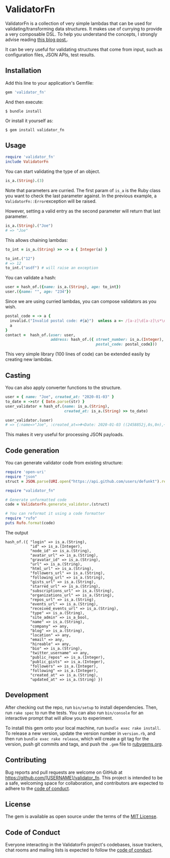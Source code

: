 # ValidatorFn

ValidatorFn is a collection of very simple lambdas that can be used for validating/transforming
data structures. It makes use of currying to provide a very composable
DSL. To help you understand the concepts, I strongly advise reading [this blog post.](http://blog.martinosis.com/blog/simple-functional-strong-params-in-ruby/).

It can be very useful for validating structures that come from input, such as configuration files, JSON APIs, test results.

## Installation

Add this line to your application's Gemfile:

```ruby
gem 'validator_fn'
```

And then execute:

    $ bundle install

Or install it yourself as:

    $ gem install validator_fn

## Usage

```ruby
require 'validator_fn'
include ValidatorFn
```

You can start validating the type of an object.

```ruby
is_a.(String).(3)
```

Note that parameters are curried. The first param of `is_a` is the Ruby class you want to check the last parameter against.
In the previous example, a `ValidatorFn::Error`exception will be raised.

However, setting a valid entry as the second parameter will return that last parameter.

```ruby
is_a.(String).("Joe")
# => "Joe"
```

This allows chaining lambdas:

```ruby
to_int = is_a.(String) >> -> a { Integer(a) }

to_int.("12")
# => 12
to_int.("asdf") # will raise an exception
```

You can validate a hash:

```ruby
user = hash_of.({name: is_a.(String), age: to_int})
user.({name: "", age: "234"})
```

Since we are using curried lambdas, you can compose validators as you wish.

```ruby
postal_code = -> a {
  invalid.("Invalid postal code: #{a}")  unless a =~ /[a-z]\d[a-z]\s*\d[a-z]\d/i
  a
}
contact =  hash_of.(user: user,
                    address: hash_of.({ street_number: is_a.(Integer),
                                        postal_code: postal_code}))
```

This very simple library (100 lines of code) can be extended easily by creating new lambdas.

## Casting

You can also apply converter functions to the structure.

```ruby
user = { name: "Joe", created_at: "2020-01-03" }
to_date = ->str { Date.parse(str) }
user_validator = hash_of.(name: is_a.(String),
                          created_at: is_a.(String) >> to_date)

user_validator.(user)
# => {:name=>"Joe", :created_at=>#<Date: 2020-01-03 ((2458852j,0s,0n),+0s,2299161j)>}
```

This makes it very useful for processing JSON payloads.

## Code generation

You can generate validator code from existing structure:

```ruby
require 'open-uri'
require "json"
struct = JSON.parse(URI.open("https://api.github.com/users/defunkt").read)

require "validator_fn"

# Generate unformatted code
code = ValidatorFn.generate_validator.(struct)

# You can reformat it using a code formatter
require "rufo"
puts Rufo.format(code)
```
The output
```
hash_of.({ "login" => is_a.(String),
           "id" => is_a.(Integer),
           "node_id" => is_a.(String),
           "avatar_url" => is_a.(String),
           "gravatar_id" => is_a.(String),
           "url" => is_a.(String),
           "html_url" => is_a.(String),
           "followers_url" => is_a.(String),
           "following_url" => is_a.(String),
           "gists_url" => is_a.(String),
           "starred_url" => is_a.(String),
           "subscriptions_url" => is_a.(String),
           "organizations_url" => is_a.(String),
           "repos_url" => is_a.(String),
           "events_url" => is_a.(String),
           "received_events_url" => is_a.(String),
           "type" => is_a.(String),
           "site_admin" => is_a_bool,
           "name" => is_a.(String),
           "company" => any,
           "blog" => is_a.(String),
           "location" => any,
           "email" => any,
           "hireable" => any,
           "bio" => is_a.(String),
           "twitter_username" => any,
           "public_repos" => is_a.(Integer),
           "public_gists" => is_a.(Integer),
           "followers" => is_a.(Integer),
           "following" => is_a.(Integer),
           "created_at" => is_a.(String),
           "updated_at" => is_a.(String) })
```

## Development

After checking out the repo, run `bin/setup` to install dependencies. Then, run `rake spec` to run the tests. You can also run `bin/console` for an interactive prompt that will allow you to experiment.

To install this gem onto your local machine, run `bundle exec rake install`. To release a new version, update the version number in `version.rb`, and then run `bundle exec rake release`, which will create a git tag for the version, push git commits and tags, and push the `.gem` file to [rubygems.org](https://rubygems.org).

## Contributing

Bug reports and pull requests are welcome on GitHub at https://github.com/[USERNAME]/validator_fn. This project is intended to be a safe, welcoming space for collaboration, and contributors are expected to adhere to the [code of conduct](https://github.com/[USERNAME]/validator_fn/blob/master/CODE_OF_CONDUCT.md).

## License

The gem is available as open source under the terms of the [MIT License](https://opensource.org/licenses/MIT).

## Code of Conduct

Everyone interacting in the ValidatorFn project's codebases, issue trackers, chat rooms and mailing lists is expected to follow the [code of conduct](https://github.com/[USERNAME]/validator_fn/blob/master/CODE_OF_CONDUCT.md).
